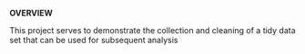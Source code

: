 **OVERVIEW**

This project serves to demonstrate the collection and cleaning of a tidy data set that can be used for subsequent analysis
